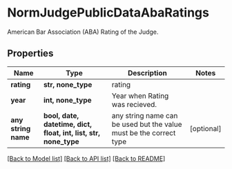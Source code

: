 # NormJudgePublicDataAbaRatings

American Bar Association (ABA) Rating of the Judge.

## Properties
Name | Type | Description | Notes
------------ | ------------- | ------------- | -------------
**rating** | **str, none_type** | rating | 
**year** | **int, none_type** | Year when Rating was recieved. | 
**any string name** | **bool, date, datetime, dict, float, int, list, str, none_type** | any string name can be used but the value must be the correct type | [optional]

[[Back to Model list]](../README.md#documentation-for-models) [[Back to API list]](../README.md#documentation-for-api-endpoints) [[Back to README]](../README.md)



